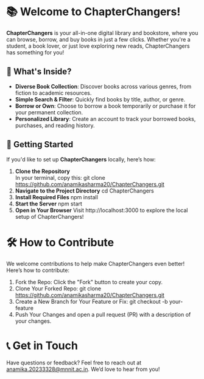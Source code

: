 # 📚 Welcome to ChapterChangers!

**ChapterChangers** is your all-in-one digital library and bookstore, where you can browse, borrow, and buy books in just a few clicks. Whether you're a student, a book lover, or just love exploring new reads, ChapterChangers has something for you!

## 📖 What's Inside?

- **Diverse Book Collection**: Discover books across various genres, from fiction to academic resources.
- **Simple Search & Filter**: Quickly find books by title, author, or genre.
- **Borrow or Own**: Choose to borrow a book temporarily or purchase it for your permanent collection.
- **Personalized Library**: Create an account to track your borrowed books, purchases, and reading history.

## 🚀 Getting Started

If you'd like to set up **ChapterChangers** locally, here’s how:

1. **Clone the Repository**  
   In your terminal, copy this:
   git clone https://github.com/anamikasharma20/ChapterChangers.git
2. **Navigate to the Project Directory**
   cd ChapterChangers
3. **Install Required Files**
   npm install
4. **Start the Server**
  npm start
5. **Open in Your Browser**
  Visit http://localhost:3000 to explore the local setup of ChapterChangers!
  
# 🛠️ How to Contribute
 We welcome contributions to help make ChapterChangers even better! Here’s how to contribute:
1. Fork the Repo: Click the "Fork" button to create your copy.
2. Clone Your Forked Repo:
   git clone https://github.com/anamikasharma20/ChapterChangers.git
3. Create a New Branch for Your Feature or Fix:
   git checkout -b your-feature
4. Push Your Changes and open a pull request (PR) with a description of your changes.
   
# 📞 Get in Touch
Have questions or feedback? Feel free to reach out at anamika.20233328@mnnit.ac.in. We’d love to hear from you!
   
